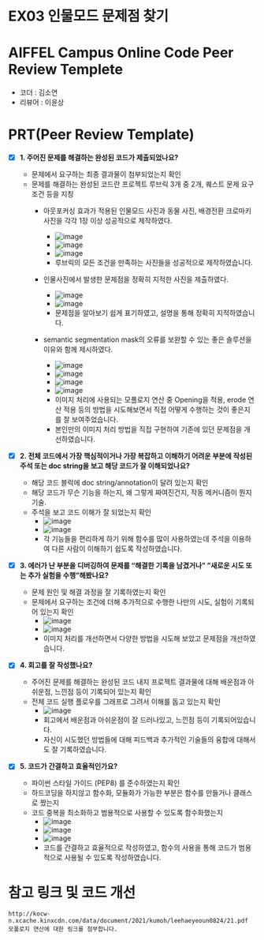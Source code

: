 # EX03 인물모드 문제점 찾기

# AIFFEL Campus Online Code Peer Review Templete
- 코더 : 김소연
- 리뷰어 : 이윤상


# PRT(Peer Review Template)
- [x]  **1. 주어진 문제를 해결하는 완성된 코드가 제출되었나요?**
    - 문제에서 요구하는 최종 결과물이 첨부되었는지 확인
    - 문제를 해결하는 완성된 코드란 프로젝트 루브릭 3개 중 2개, 
    퀘스트 문제 요구조건 등을 지칭
        - 아웃포커싱 효과가 적용된 인물모드 사진과 동물 사진, 배경전환 크로마키사진을 각각 1장 이상 성공적으로 제작하였다.
            - ![image](https://github.com/lys678/Exploration/assets/137245511/fa8931f6-8b4b-4701-b367-01d821f78c52)
            - ![image](https://github.com/lys678/Exploration/assets/137245511/6ccee3a1-5b5d-4ac3-aeee-04cb55ead662)
            - ![image](https://github.com/lys678/Exploration/assets/137245511/a7b23775-981d-46f4-8969-f8ab667cc003)
            - 루브릭의 모든 조건을 만족하는 사진들을 성공적으로 제작하였습니다.
     
        - 인물사진에서 발생한 문제점을 정확히 지적한 사진을 제출하였다.
            - ![image](https://github.com/lys678/Exploration/assets/137245511/92ee071b-de82-4575-b344-5ae9cc4972ba)
            - ![image](https://github.com/lys678/Exploration/assets/137245511/2f088889-fb0c-4b65-9f7f-c155854cbc09)
            - 문제점을 알아보기 쉽게 표기하였고, 설명을 통해 정확히 지적하였습니다.
              
        - semantic segmentation mask의 오류를 보완할 수 있는 좋은 솔루션을 이유와 함께 제시하였다.
            - ![image](https://github.com/lys678/Exploration/assets/137245511/ea56b344-5860-4fce-a730-4c31488e149d)
            - ![image](https://github.com/lys678/Exploration/assets/137245511/fe4bbe67-82cd-4735-83d4-396ef8472a26)
            - ![image](https://github.com/lys678/Exploration/assets/137245511/a99162d7-68ad-4dde-8142-b678d0e39284)
            - ![image](https://github.com/lys678/Exploration/assets/137245511/28cd851d-9193-41fa-8ad5-edaf1f9de581)
            - 이미지 처리에 사용되는 모폴로지 연산 중 Opening을 적용,  erode 연산 적용 등의 방법을 시도해보면서 직접 어떻게 수행하는 것이 좋은지를 잘 보여주었습니다.
            - 본인만의 이미지 처리 방법을 직접 구현하여 기존에 있던 문제점을 개선하였습니다. 




- [x]  **2. 전체 코드에서 가장 핵심적이거나 가장 복잡하고 이해하기 어려운 부분에 작성된 
주석 또는 doc string을 보고 해당 코드가 잘 이해되었나요?**
    - 해당 코드 블럭에 doc string/annotation이 달려 있는지 확인
    - 해당 코드가 무슨 기능을 하는지, 왜 그렇게 짜여진건지, 작동 메커니즘이 뭔지 기술.
    - 주석을 보고 코드 이해가 잘 되었는지 확인
        - ![image](https://github.com/lys678/Exploration/assets/137245511/1565e7d9-d323-4abb-97df-c0ccb0542200)
        - ![image](https://github.com/lys678/Exploration/assets/137245511/cf38f50c-4ac4-452f-af00-6dd018a3d0d9)
        - 각 기능들을 편리하게 하기 위해 함수를 많이 사용하였는데 주석을 이용하여 다른 사람이 이해하기 쉽도록 작성하였습니다.



        
- [x]  **3. 에러가 난 부분을 디버깅하여 문제를 “해결한 기록을 남겼거나” 
”새로운 시도 또는 추가 실험을 수행”해봤나요?**
    - 문제 원인 및 해결 과정을 잘 기록하였는지 확인
    - 문제에서 요구하는 조건에 더해 추가적으로 수행한 나만의 시도, 
    실험이 기록되어 있는지 확인
        - ![image](https://github.com/lys678/Exploration/assets/137245511/a2e4a5a2-e161-4baf-8777-cb0092d82348)
        - ![image](https://github.com/lys678/Exploration/assets/137245511/61ee90ba-5be9-4c48-be0a-2cdb8cc69b21)
        - 이미지 처리를 개선하면서 다양한 방법을 시도해 보았고 문제점을 개선하였습니다.


       
- [x]  **4. 회고를 잘 작성했나요?**
    - 주어진 문제를 해결하는 완성된 코드 내지 프로젝트 결과물에 대해
    배운점과 아쉬운점, 느낀점 등이 기록되어 있는지 확인
    - 전체 코드 실행 플로우를 그래프로 그려서 이해를 돕고 있는지 확인
        - ![image](https://github.com/lys678/Exploration/assets/137245511/3fb5bb43-864c-4edb-b13e-fcbc22cd1a80)
        - 회고에서 배운점과 아쉬운점이 잘 드러나있고, 느낀점 등이 기록되어있습니다.
        - 자신이 시도했던 방법들에 대해 피드백과 추가적인 기술들의 융합에 대해서도 잘 기록하였습니다.


        
- [x]  **5. 코드가 간결하고 효율적인가요?**
    - 파이썬 스타일 가이드 (PEP8) 를 준수하였는지 확인
    - 하드코딩을 하지않고 함수화, 모듈화가 가능한 부분은 함수를 만들거나 클래스로 짰는지
    - 코드 중복을 최소화하고 범용적으로 사용할 수 있도록 함수화했는지
        -  ![image](https://github.com/lys678/Exploration/assets/137245511/4509bb34-81a8-4b85-90fe-40388dc7b05c)
        -  ![image](https://github.com/lys678/Exploration/assets/137245511/9f3aee38-2e71-40ae-810a-0f44f3cb0468)
        -  ![image](https://github.com/lys678/Exploration/assets/137245511/8b0bf6c9-8999-49e7-b793-1fe7611dba24)
        - 코드를 간결하고 효율적으로 작성하였고, 함수의 사용을 통해 코드가 범용적으로 사용될 수 있도록 작성하였습니다.



# 참고 링크 및 코드 개선
```
http://kocw-n.xcache.kinxcdn.com/data/document/2021/kumoh/leehaeyeoun0824/21.pdf
모폴로지 연산에 대한 링크를 첨부합니다.
```
